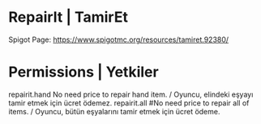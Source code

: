 # RepairIt | TamirEt

Spigot Page: https://www.spigotmc.org/resources/tamiret.92380/

# Permissions | Yetkiler

repairit.hand   No need price to repair hand item. / Oyuncu, elindeki eşyayı tamir etmek için ücret ödemez.
repairit.all   #No need price to repair all of items. / Oyuncu, bütün eşyalarını tamir etmek için ücret ödeme.


